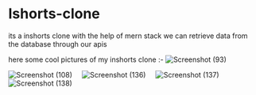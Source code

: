 # Ishorts-clone




its a inshorts clone with the help of mern stack we can retrieve data from the database through our apis

here some cool pictures of my inshorts clone :-
![Screenshot (93)](https://user-images.githubusercontent.com/86554356/149802122-5b475727-f230-4f47-9f54-91a0c3c76196.png)
&nbsp;
&nbsp;

![Screenshot (108)](https://user-images.githubusercontent.com/86554356/149802924-3decb2b8-aa37-4e69-bb03-7940efaff42f.png)
&nbsp;
&nbsp;
![Screenshot (136)](https://user-images.githubusercontent.com/86554356/149803342-3f585347-c771-49cb-860e-3b7efb74cc28.png)
&nbsp;
&nbsp;
![Screenshot (137)](https://user-images.githubusercontent.com/86554356/149803346-c1d798d0-c9a3-4175-b8cc-9d832c926d6d.png)
&nbsp;
&nbsp;
![Screenshot (138)](https://user-images.githubusercontent.com/86554356/149803358-1b570f8c-0e1d-46d1-8cc7-24abb8b406f0.png)


